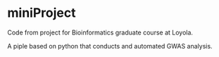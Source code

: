 # miniProject
Code from project for Bioinformatics graduate course at Loyola. 

A piple based on python that conducts and automated GWAS analysis. 
